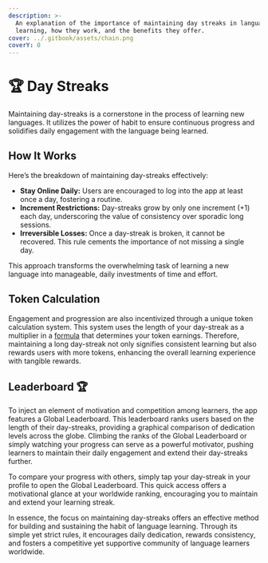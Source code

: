 ```yaml
---
description: >-
  An explanation of the importance of maintaining day streaks in language
  learning, how they work, and the benefits they offer.
cover: ../.gitbook/assets/chain.png
coverY: 0
---
```


# 🏆 Day Streaks

Maintaining day-streaks is a cornerstone in the process of learning new languages. It utilizes the power of habit to ensure continuous progress and solidifies daily engagement with the language being learned.

## How It Works

Here’s the breakdown of maintaining day-streaks effectively:

* **Stay Online Daily:** Users are encouraged to log into the app at least once a day, fostering a routine.
* **Increment Restrictions:** Day-streaks grow by only one increment (+1) each day, underscoring the value of consistency over sporadic long sessions.
* **Irreversible Losses:** Once a day-streak is broken, it cannot be recovered. This rule cements the importance of not missing a single day.

This approach transforms the overwhelming task of learning a new language into manageable, daily investments of time and effort.

## Token Calculation

Engagement and progression are also incentivized through a unique token calculation system. This system uses the length of your day-streak as a multiplier in a [formula](../token/distibution.md#formula) that determines your token earnings. Therefore, maintaining a long day-streak not only signifies consistent learning but also rewards users with more tokens, enhancing the overall learning experience with tangible rewards.

## Leaderboard 🏆

To inject an element of motivation and competition among learners, the app features a Global Leaderboard. This leaderboard ranks users based on the length of their day-streaks, providing a graphical comparison of dedication levels across the globe. Climbing the ranks of the Global Leaderboard or simply watching your progress can serve as a powerful motivator, pushing learners to maintain their daily engagement and extend their day-streaks further.

To compare your progress with others, simply tap your day-streak in your profile to open the Global Leaderboard. This quick access offers a motivational glance at your worldwide ranking, encouraging you to maintain and extend your learning streak.

In essence, the focus on maintaining day-streaks offers an effective method for building and sustaining the habit of language learning. Through its simple yet strict rules, it encourages daily dedication, rewards consistency, and fosters a competitive yet supportive community of language learners worldwide.
